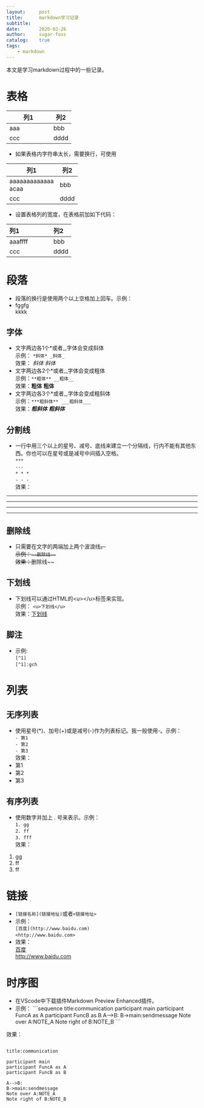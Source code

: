 ```yaml
---
layout:     post
title:      markdown学习记录
subtitle:   
date:       2020-02-26
author:     sugar-foxs
catalog: 	true
tags:
    - markdown
---
```


本文是学习markdown过程中的一些记录。

<!-- more -->

# 表格
| 列1 |  列2 |
| -- | -- |
|aaa | bbb |
|ccc | dddd |


- 如果表格内字符串太长，需要换行，可使用</br>

| 列1 |  列2 |
| -- | -- |
|aaaaaaaaaaaaa</br>acaa | bbb |
|ccc | dddd |

- 设置表格列的宽度，在表格前加如下代码：
<style> table th:first-of-type { width: 100px; } </style>
| 列1 |  列2 |
| :-- | :-- |
|aaaffff | bbb |
|ccc | dddd |

# 段落
- 段落的换行是使用两个以上空格加上回车。示例：
- fggfg  
kkkk

## 字体
- 文字两边各1个*或者_,字体会变成斜体  
示例： `*斜体* _斜体_`  
效果： *斜体* _斜体_
- 文字两边各2个*或者_,字体会变成粗体  
示例：`**粗体** __粗体__`  
效果：**粗体** __粗体__
- 文字两边各3个*或者_,字体会变成粗斜体  
示例：`***粗斜体** ___粗斜体___`  
效果：***粗斜体*** ___粗斜体___

## 分割线
- 一行中用三个以上的星号、减号、底线来建立一个分隔线，行内不能有其他东西。你也可以在星号或是减号中间插入空格。  
`***`  
`---`  
`* * *`  
`- - -`  
效果：  
***  
---
* * *
- - -

## 删除线
- 只需要在文字的两端加上两个波浪线~~。  
示例：`~~删除线~~`  
效果：~~删除线~~

## 下划线
- 下划线可以通过HTML的\<u\>\</u>标签来实现。  
示例： `<u>下划线</u>`  
效果：<u>下划线</u>

## 脚注
- 示例:   
`[^1]`  
`[^1]:gch`


# 列表
## 无序列表
- 使用星号(*)、加号(+)或是减号(-)作为列表标记。我一般使用-。示例：  
`- 第1`  
`- 第2`  
`- 第3`   
效果：  
- 第1 
- 第2  
- 第3 

## 有序列表
- 使用数字并加上 . 号来表示。示例：  
`1. gg`  
`2. ff`  
`3. fff`  
效果：  
1. gg 
2. ff  
3. ff

# 链接
- `[链接名称](链接地址)`或者`<链接地址>`
- 示例：  
`[百度](http://www.baidu.com)`  
`<http://www.baidu.com>`
- 效果：  
[百度](http://www.baidu.com)   
<http://www.baidu.com>

# 时序图
- 在VScode中下载插件Markdown Preview Enhanced插件。
- 示例：
\```sequence
title:communication
participant main
participant FuncA as A
participant FuncB as B
A-->B:
B->main:sendmessage
Note over A:NOTE_A
Note right of B:NOTE_B
\```

效果：
```sequence

title:communication

participant main
participant FuncA as A
participant FuncB as B

A-->B:
B->main:sendmessage
Note over A:NOTE_A
Note right of B:NOTE_B
```




